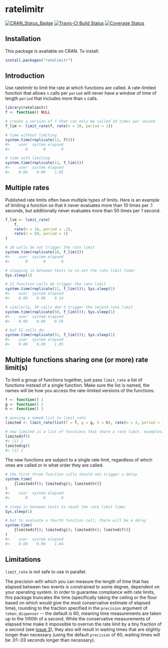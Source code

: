 ratelimitr
================

<!-- README.md is generated from README.Rmd. Please edit that file -->
[![CRAN\_Status\_Badge](http://www.r-pkg.org/badges/version/ratelimitr)](https://cran.r-project.org/package=ratelimitr) [![Travis-CI Build Status](https://travis-ci.org/tarakc02/ratelimitr.svg?branch=master)](https://travis-ci.org/tarakc02/ratelimitr) [![Coverage Status](https://codecov.io/github/tarakc02/ratelimitr/badge.svg?branch=master)](https://codecov.io/github/tarakc02/ratelimitr?branch=master)

Installation
------------

This package is available on CRAN. To install:

``` r
install.packages("ratelimitr")
```

Introduction
------------

Use ratelimitr to limit the rate at which functions are called. A rate-limited function that allows `n` calls per `period` will never have a window of time of length `period` that includes more than `n` calls.

``` r
library(ratelimitr)
f <- function() NULL

# create a version of f that can only be called 10 times per second
f_lim <- limit_rate(f, rate(n = 10, period = 1))

# time without limiting
system.time(replicate(11, f()))
#>    user  system elapsed 
#>       0       0       0

# time with limiting
system.time(replicate(11, f_lim()))
#>    user  system elapsed 
#>    0.00    0.00    1.05
```

Multiple rates
--------------

Published rate limits often have multiple types of limits. Here is an example of limiting a function so that it never evaluates more than 10 times per .1 seconds, but additionally never evaluates more than 50 times per 1 second.

``` r
f_lim <- limit_rate(
    f, 
    rate(n = 10, period = .1), 
    rate(n = 50, period = 1)
)

# 10 calls do not trigger the rate limit
system.time(replicate(10, f_lim()))
#>    user  system elapsed 
#>       0       0       0

# sleeping in between tests to re-set the rate limit timer
Sys.sleep(1)

# 11 function calls do trigger the rate limit
system.time(replicate(11, f_lim())); Sys.sleep(1)
#>    user  system elapsed 
#>    0.00    0.00    0.14

# similarly, 50 calls don't trigger the second rate limit
system.time(replicate(50, f_lim())); Sys.sleep(1)
#>    user  system elapsed 
#>    0.00    0.00    0.56

# but 51 calls do:
system.time(replicate(51, f_lim())); Sys.sleep(1)
#>    user  system elapsed 
#>    0.00    0.00    1.05
```

Multiple functions sharing one (or more) rate limit(s)
------------------------------------------------------

To limit a group of functions together, just pass `limit_rate` a list of functions instead of a single function. Make sure the list is named, the names will be how you access the rate-limited versions of the functions:

``` r
f <- function() 1
g <- function() 2
h <- function() 3

# passing a named list to limit_rate
limited <- limit_rate(list(f = f, g = g, h = h), rate(n = 3, period = 1))

# now limited is a list of functions that share a rate limit. examples:
limited$f()
#> [1] 1
limited$g()
#> [1] 2
```

The new functions are subject to a single rate limit, regardless of which ones are called or in what order they are called.

``` r
# the first three function calls should not trigger a delay
system.time(
    {limited$f(); limited$g(); limited$h()}
)
#>    user  system elapsed 
#>       0       0       0

# sleep in between tests to reset the rate limit timer
Sys.sleep(1)

# but to evaluate a fourth function call, there will be a delay
system.time(
    {limited$f(); limited$g(); limited$h(); limited$f()}
)
#>    user  system elapsed 
#>    0.00    0.00    1.04
```

Limitations
-----------

`limit_rate` is not safe to use in parallel.

The precision with which you can measure the length of time that has elapsed between two events is constrained to some degree, dependent on your operating system. In order to guarantee compliance with rate limits, this package truncates the time (specifically taking the ceiling or the floor based on which would give the most conservative estimate of elapsed time), rounding to the fraction specified in the `precision` argument of `token_dispenser` -- the default is 60, meaning time measurements are taken up to the 1/60th of a second. While the conservative measurements of elapsed time make it impossible to overrun the rate limit by a tiny fraction of a second (see [Issue 3](https://github.com/tarakc02/ratelimitr/issues/3)), they also will result in waiting times that are slightly longer than necessary (using the default `precision` of 60, waiting times will be .01-.03 seconds longer than necessary).

